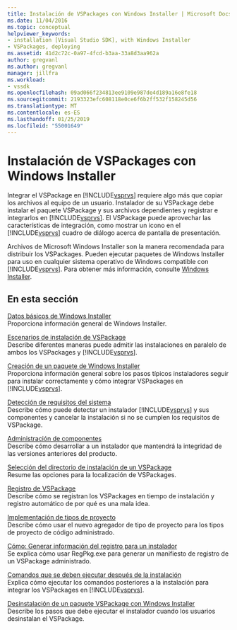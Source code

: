 ```yaml
---
title: Instalación de VSPackages con Windows Installer | Microsoft Docs
ms.date: 11/04/2016
ms.topic: conceptual
helpviewer_keywords:
- installation [Visual Studio SDK], with Windows Installer
- VSPackages, deploying
ms.assetid: 41d2c72c-0a97-4fcd-b3aa-33a8d3aa962a
author: gregvanl
ms.author: gregvanl
manager: jillfra
ms.workload:
- vssdk
ms.openlocfilehash: 09ad066f234813ee9109e987de4d189a16e8fe18
ms.sourcegitcommit: 2193323efc608118e0ce6f6b2ff532f158245d56
ms.translationtype: MT
ms.contentlocale: es-ES
ms.lasthandoff: 01/25/2019
ms.locfileid: "55001649"
---
```

# <a name="installing-vspackages-with-windows-installer"></a>Instalación de VSPackages con Windows Installer
Integrar el VSPackage en [!INCLUDE[vsprvs](../../code-quality/includes/vsprvs_md.md)] requiere algo más que copiar los archivos al equipo de un usuario. Instalador de su VSPackage debe instalar el paquete VSPackage y sus archivos dependientes y registrar e integrarlos en [!INCLUDE[vsprvs](../../code-quality/includes/vsprvs_md.md)]. El VSPackage puede aprovechar las características de integración, como mostrar un icono en el [!INCLUDE[vsprvs](../../code-quality/includes/vsprvs_md.md)] cuadro de diálogo acerca de pantalla de presentación.  
  
 Archivos de Microsoft Windows Installer son la manera recomendada para distribuir los VSPackages. Pueden ejecutar paquetes de Windows Installer para uso en cualquier sistema operativo de Windows compatible con [!INCLUDE[vsprvs](../../code-quality/includes/vsprvs_md.md)]. Para obtener más información, consulte [Windows Installer](https://msdn.microsoft.com/library/121be21b-b916-43e2-8f10-8b080516d2a0).  
  
## <a name="in-this-section"></a>En esta sección  
 [Datos básicos de Windows Installer](../../extensibility/internals/windows-installer-basics.md)  
 Proporciona información general de Windows Installer.  
  
 [Escenarios de instalación de VSPackage](../../extensibility/internals/vspackage-setup-scenarios.md)  
 Describe diferentes maneras puede admitir las instalaciones en paralelo de ambos los VSPackages y [!INCLUDE[vsprvs](../../code-quality/includes/vsprvs_md.md)].  
  
 [Creación de un paquete de Windows Installer](../../extensibility/internals/authoring-a-windows-installer-package.md)  
 Proporciona información general sobre los pasos típicos instaladores seguir para instalar correctamente y cómo integrar VSPackages en [!INCLUDE[vsprvs](../../code-quality/includes/vsprvs_md.md)].  
  
 [Detección de requisitos del sistema](../../extensibility/internals/detecting-system-requirements.md)  
 Describe cómo puede detectar un instalador [!INCLUDE[vsprvs](../../code-quality/includes/vsprvs_md.md)] y sus componentes y cancelar la instalación si no se cumplen los requisitos de VSPackage.  
  
 [Administración de componentes](../../extensibility/internals/component-management.md)  
 Describe cómo desarrollar a un instalador que mantendrá la integridad de las versiones anteriores del producto.  
  
 [Selección del directorio de instalación de un VSPackage](../../extensibility/internals/choosing-the-installation-directory-for-a-vspackage.md)  
 Resume las opciones para la localización de VSPackages.  
  
 [Registro de VSPackage](../../extensibility/internals/vspackage-registration.md)  
 Describe cómo se registran los VSPackages en tiempo de instalación y registro automático de por qué es una mala idea.  
  
 [Implementación de tipos de proyecto](../../extensibility/internals/deploying-project-types.md)  
 Describe cómo usar el nuevo agregador de tipo de proyecto para los tipos de proyecto de código administrado.  
  
 [Cómo: Generar información del registro para un instalador](../../extensibility/internals/how-to-generate-registry-information-for-an-installer.md)  
 Se explica cómo usar RegPkg.exe para generar un manifiesto de registro de un VSPackage administrado.  
  
 [Comandos que se deben ejecutar después de la instalación](../../extensibility/internals/commands-that-must-be-run-after-installation.md)  
 Explica cómo ejecutar los comandos posteriores a la instalación para integrar los VSPackages en [!INCLUDE[vsprvs](../../code-quality/includes/vsprvs_md.md)].  
  
 [Desinstalación de un paquete VSPackage con Windows Installer](../../extensibility/internals/uninstalling-a-vspackage-with-windows-installer.md)  
 Describe los pasos que debe ejecutar el instalador cuando los usuarios desinstalan el VSPackage.  